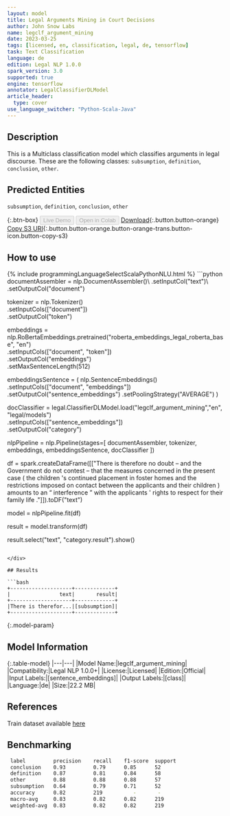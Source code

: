 ```yaml
---
layout: model
title: Legal Arguments Mining in Court Decisions
author: John Snow Labs
name: legclf_argument_mining
date: 2023-03-25
tags: [licensed, en, classification, legal, de, tensorflow]
task: Text Classification
language: de
edition: Legal NLP 1.0.0
spark_version: 3.0
supported: true
engine: tensorflow
annotator: LegalClassifierDLModel
article_header:
  type: cover
use_language_switcher: "Python-Scala-Java"
---
```


## Description

This is a Multiclass classification model which classifies arguments in legal discourse. These are the following classes: `subsumption`, `definition`, `conclusion`, `other`.

## Predicted Entities

`subsumption`, `definition`, `conclusion`, `other`

{:.btn-box}
<button class="button button-orange" disabled>Live Demo</button>
<button class="button button-orange" disabled>Open in Colab</button>
[Download](https://s3.amazonaws.com/auxdata.johnsnowlabs.com/legal/models/legclf_argument_mining_de_1.0.0_3.0_1679760684128.zip){:.button.button-orange}
[Copy S3 URI](s3://auxdata.johnsnowlabs.com/legal/models/legclf_argument_mining_de_1.0.0_3.0_1679760684128.zip){:.button.button-orange.button-orange-trans.button-icon.button-copy-s3}

## How to use



<div class="tabs-box" markdown="1">
{% include programmingLanguageSelectScalaPythonNLU.html %}
```python
documentAssembler = nlp.DocumentAssembler()\
      .setInputCol("text")\
      .setOutputCol("document")

tokenizer = nlp.Tokenizer()\
       .setInputCols(["document"])\
       .setOutputCol("token")

embeddings = nlp.RoBertaEmbeddings.pretrained("roberta_embeddings_legal_roberta_base", "en")\
    .setInputCols(["document", "token"])\
    .setOutputCol("embeddings")\
    .setMaxSentenceLength(512)

embeddingsSentence = (
    nlp.SentenceEmbeddings()
    .setInputCols(["document", "embeddings"])
    .setOutputCol("sentence_embeddings")
    .setPoolingStrategy("AVERAGE")
)

docClassifier = legal.ClassifierDLModel.load("legclf_argument_mining","en", "legal/models")\
      .setInputCols(["sentence_embeddings"])\
      .setOutputCol("category")

nlpPipeline = nlp.Pipeline(stages=[
      documentAssembler, 
      tokenizer,
      embeddings,
      embeddingsSentence,
      docClassifier
])

df = spark.createDataFrame([["There is therefore no doubt – and the Government do not contest – that the measures concerned in the present case ( the children 's continued placement in foster homes and the restrictions imposed on contact between the applicants and their children ) amounts to an “ interference ” with the applicants ' rights to respect for their family life ."]]).toDF("text")

model = nlpPipeline.fit(df)

result = model.transform(df)

result.select("text", "category.result").show()
```

</div>

## Results

```bash
+--------------------+-------------+
|                text|       result|
+--------------------+-------------+
|There is therefor...|[subsumption]|
+--------------------+-------------+
```

{:.model-param}
## Model Information

{:.table-model}
|---|---|
|Model Name:|legclf_argument_mining|
|Compatibility:|Legal NLP 1.0.0+|
|License:|Licensed|
|Edition:|Official|
|Input Labels:|[sentence_embeddings]|
|Output Labels:|[class]|
|Language:|de|
|Size:|22.2 MB|

## References

Train dataset available [here](https://huggingface.co/datasets/MeilingShi/legal_argument_mining)

## Benchmarking

```bash
 label         precision    recall    f1-score  support      
 conclusion    0.93         0.79      0.85      52  
 definition    0.87         0.81      0.84      58  
 other         0.88         0.88      0.88      57  
 subsumption   0.64         0.79      0.71      52  
 accuracy      0.82         219          -       -  
 macro-avg     0.83         0.82      0.82      219 
 weighted-avg  0.83         0.82      0.82      219 
```